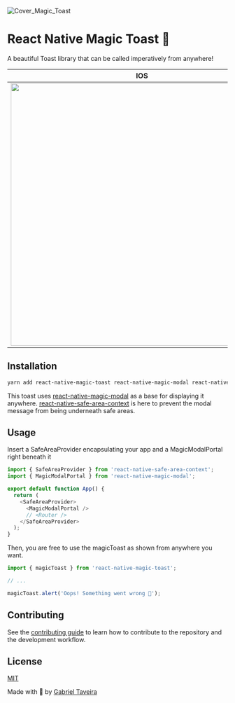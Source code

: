 ![Cover_Magic_Toast](https://user-images.githubusercontent.com/50031755/182900594-71913e2b-4ad6-4b2d-a429-30e44006aeb6.png)

# React Native Magic Toast 🦄
A beautiful Toast library that can be called imperatively from anywhere!

| IOS                                                                                                                           | Android                                                                                                                       |
| ----------------------------------------------------------------------------------------------------------------------------- | ----------------------------------------------------------------------------------------------------------------------------- |
| <img src="https://user-images.githubusercontent.com/50031755/155204679-ad8cc6e6-c29b-45a8-9542-1e77b0d7140c.gif" height=600/> | <img src="https://user-images.githubusercontent.com/50031755/155205325-d5f4c239-90b6-432b-9753-afe19d64695c.gif" height=600/> |

## Installation

```sh
yarn add react-native-magic-toast react-native-magic-modal react-native-safe-area-context
```

This toast uses [react-native-magic-modal](https://github.com/GSTJ/react-native-magic-modal) as a base for displaying it anywhere. [react-native-safe-area-context](https://github.com/th3rdwave/react-native-safe-area-context) is here to prevent the modal message from being underneath safe areas.

## Usage

Insert a SafeAreaProvider encapsulating your app and a MagicModalPortal right beneath it

```js
import { SafeAreaProvider } from 'react-native-safe-area-context';
import { MagicModalPortal } from 'react-native-magic-modal';

export default function App() {
  return (
    <SafeAreaProvider>
      <MagicModalPortal />
      // <Router />
    </SafeAreaProvider>
  );
}
```

Then, you are free to use the magicToast as shown from anywhere you want.

```js
import { magicToast } from 'react-native-magic-toast';

// ...

magicToast.alert('Oops! Something went wrong 😬');
```

## Contributing

See the [contributing guide](CONTRIBUTING.md) to learn how to contribute to the repository and the development workflow.

## License

[MIT](LICENSE.md)

Made with 💖 by [Gabriel Taveira](https://github.com/GSTJ)

